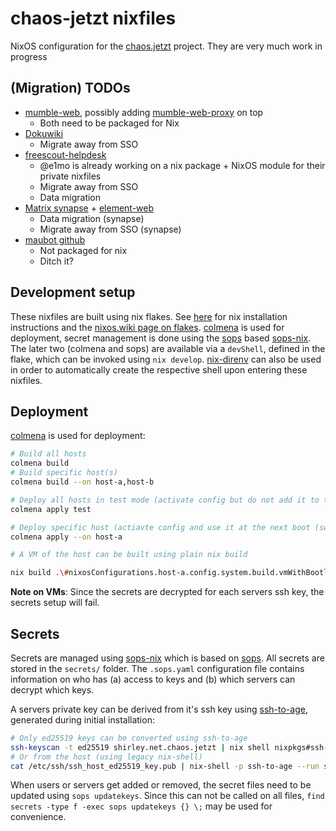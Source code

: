 # chaos-jetzt nixfiles

NixOS configuration for the [chaos.jetzt] project. They are very much work in progress

## (Migration) TODOs

- [mumble-web](https://github.com/johni0702/mumble-web), possibly adding [mumble-web-proxy](https://github.com/johni0702/mumble-web-proxy/) on top
  - Both need to be packaged for Nix
- [Dokuwiki](https://www.dokuwiki.org/dokuwiki)
  - Migrate away from SSO
- [freescout-helpdesk](https://github.com/freescout-helpdesk)
  - @e1mo is already working on a nix package + NixOS module for their private nixfiles
  - Migrate away from SSO
  - Data migration
- [Matrix synapse](https://github.com/matrix-org/synapse) + [element-web](https://github.com/vector-im/element-web)
  - Data migration (synapse)
  - Migrate away from SSO (synapse)
- [maubot github](https://github.com/maubot/github)
  - Not packaged for nix
  - Ditch it?

## Development setup

These nixfiles are built using nix flakes. See [here][nix-install] for nix installation instructions and the [nixos.wiki page on flakes][nix-flakes]. [colmena] is used for deployment, secret management is done using the [sops] based [sops-nix].
The later two (colmena and sops) are available via a `devShell`, defined in the flake, which can be invoked using `nix develop`. [nix-direnv] can also be used in order to automatically create the respective shell upon entering these nixfiles.

## Deployment

[colmena] is used for deployment:

```bash
# Build all hosts
colmena build
# Build specific host(s)
colmena build --on host-a,host-b

# Deploy all hosts in test mode (activate config but do not add it to the bootloader menu)
colmena apply test

# Deploy specific host (actiavte config and use it at the next boot (switch goal))
colmena apply --on host-a

# A VM of the host can be built using plain nix build

nix build .\#nixosConfigurations.host-a.config.system.build.vmWithBootloader
```

**Note on VMs**: Since the secrets are decrypted for each servers ssh key, the secrets setup will fail.

## Secrets

Secrets are managed using [sops-nix] which is based on [sops]. All secrets are stored in the `secrets/` folder. The `.sops.yaml` configuration file contains information on who has (a) access to keys and (b) which servers can decrypt which keys.

A servers private key can be derived from it's ssh key using [ssh-to-age], generated during initial installation:

```bash
# Only ed25519 keys can be converted using ssh-to-age
ssh-keyscan -t ed25519 shirley.net.chaos.jetzt | nix shell nixpkgs#ssh-to-age -c ssh-to-age
# Or from the host (using legacy nix-shell)
cat /etc/ssh/ssh_host_ed25519_key.pub | nix-shell -p ssh-to-age --run ssh-to-age
```

When users or servers get added or removed, the secret files need to be updated using `sops updatekeys`. Since this can not be called on all files, `find secrets -type f -exec sops updatekeys {} \;` may be used for convenience.

[chaos.jetzt]: https://chaos.jetzt/
[nix-flakes]: https://nixos.wiki/wiki/Flakes
[nix-install]: https://nixos.org/download.html#download-nix
[colmena]: https://github.com/zhaofengli/colmena
[sops]: https://github.com/mozilla/sops
[sops-nix]: https://github.com/Mic92/sops-nix
[nix-direnv]: https://github.com/nix-community/nix-direnv
[ssh-to-age]: https://github.com/Mic92/ssh-to-age
